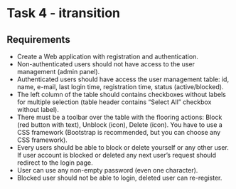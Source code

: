 # Task 4 - itransition

## Requirements


- Create a Web application with registration and authentication. 
- Non-authenticated users should not have access to the user management (admin panel). 
- Authenticated users should have access the user management table: id, name, e-mail, last login time, registration time, status (active/blocked). 
- The left column of the table should contains checkboxes without labels for multiple selection (table header contains “Select All” checkbox without label). 
- There must be a toolbar over the table with the flooring actions: Block (red button with text), Unblock (icon), Delete (icon). You have to use a CSS framework (Bootstrap is recommended, but you can choose any CSS framework). 
- Every users should be able to block or delete yourself or any other user. If user account is blocked or deleted any next user’s request should redirect to the login page. 
- User can use any non-empty password (even one character). 
- Blocked user should not be able to login, deleted user can re-register.
